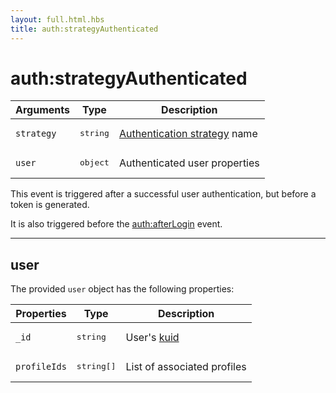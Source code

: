 ```yaml
---
layout: full.html.hbs
title: auth:strategyAuthenticated
---
```


# auth:strategyAuthenticated

<SinceBadge version="1.0.0" />

| Arguments  | Type              | Description                                                                                                            |
| ---------- | ----------------- | ---------------------------------------------------------------------------------------------------------------------- |
| `strategy` | <pre>string</pre> | [Authentication strategy](/core/1/guide/guides/essentials/user-authentication/#authentication-strategies-default) name |
| `user`     | <pre>object</pre> | Authenticated user properties                                                                                          |

This event is triggered after a successful user authentication, but before a token is generated.

It is also triggered before the [auth:afterLogin](/plugins/1/events/api-events/#after-default) event.

---

## user

The provided `user` object has the following properties:

| Properties   | Type                | Description                                                                                     |
| ------------ | ------------------- | ----------------------------------------------------------------------------------------------- |
| `_id`        | <pre>string</pre>   | User's [kuid](/core/1/guide/guides/essentials/user-authentication/#kuzzle-user-identifier-kuid) |
| `profileIds` | <pre>string[]</pre> | List of associated profiles                                                                     |
